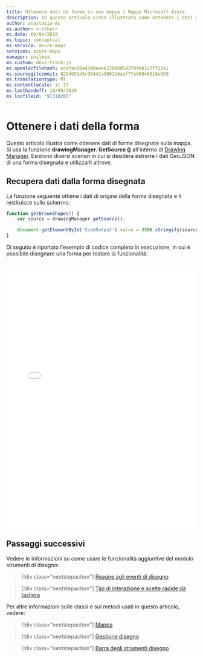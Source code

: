 ```yaml
---
title: Ottenere dati da forme su una mappa | Mappe Microsoft Azure
description: In questo articolo viene illustrato come ottenere i dati di forma disegnati su una mappa utilizzando il Microsoft Azure Maps Web SDK.
author: anastasia-ms
ms.author: v-stharr
ms.date: 09/04/2019
ms.topic: conceptual
ms.service: azure-maps
services: azure-maps
manager: philmea
ms.custom: devx-track-js
ms.openlocfilehash: ecefac68a4348eeae23860d542f949b1c7ff23a1
ms.sourcegitcommit: 829d951d5c90442a38012daaf77e86046018e5b9
ms.translationtype: MT
ms.contentlocale: it-IT
ms.lasthandoff: 10/09/2020
ms.locfileid: "91310205"
---
```

# <a name="get-shape-data"></a>Ottenere i dati della forma

Questo articolo illustra come ottenere dati di forme disegnate sulla mappa. Si usa la funzione **drawingManager. GetSource ()** all'interno di [Drawing Manager](https://docs.microsoft.com/javascript/api/azure-maps-drawing-tools/atlas.drawing.drawingmanager#getsource--). Esistono diversi scenari in cui si desidera estrarre i dati GeoJSON di una forma disegnata e utilizzarli altrove.  


## <a name="get-data-from-drawn-shape"></a>Recupera dati dalla forma disegnata

La funzione seguente ottiene i dati di origine della forma disegnata e li restituisce sullo schermo. 

```javascript
function getDrawnShapes() {
    var source = drawingManager.getSource();

    document.getElementById('CodeOutput').value = JSON.stringify(source.toJson(), null, '    ');
}
```

Di seguito è riportato l'esempio di codice completo in esecuzione, in cui è possibile disegnare una forma per testare la funzionalità:

<br/>

<iframe height="686" title="Ottenere i dati della forma" src="//codepen.io/azuremaps/embed/xxKgBVz/?height=265&theme-id=0&default-tab=result" frameborder='no' loading="lazy" allowtransparency="true" allowfullscreen="true" style='width: 100%;'>Vedere la pagina relativa ai <a href='https://codepen.io/azuremaps/pen/xxKgBVz/'>dati di forma</a> di penna Get di Azure Maps ( <a href='https://codepen.io/azuremaps'>@azuremaps</a> ) in <a href='https://codepen.io'>CodePen</a>.
</iframe>


## <a name="next-steps"></a>Passaggi successivi

Vedere le informazioni su come usare le funzionalità aggiuntive del modulo strumenti di disegno:

> [!div class="nextstepaction"]
> [Reagire agli eventi di disegno](drawing-tools-events.md)

> [!div class="nextstepaction"]
> [Tipi di interazione e scelte rapide da tastiera](drawing-tools-interactions-keyboard-shortcuts.md)

Per altre informazioni sulle classi e sui metodi usati in questo articolo, vedere:

> [!div class="nextstepaction"]
> [Mappa](https://docs.microsoft.com/javascript/api/azure-maps-control/atlas.map)

> [!div class="nextstepaction"]
> [Gestione disegno](https://docs.microsoft.com/javascript/api/azure-maps-drawing-tools/atlas.drawing.drawingmanager)

> [!div class="nextstepaction"]
> [Barra degli strumenti disegno](https://docs.microsoft.com/javascript/api/azure-maps-drawing-tools/atlas.control.drawingtoolbar)
